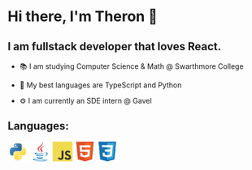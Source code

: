 # Hi there, I'm Theron 👋

## I am fullstack developer that loves React.

- 📚 I am studying Computer Science & Math @ Swarthmore College

- 🔭 My best languages are TypeScript and Python

- ⚙️ I am currently an SDE intern @ Gavel


## Languages:
<p align="left">
  <img alt="Python" width="40" src="https://raw.githubusercontent.com/devicons/devicon/0d6c64dbbf311879f7d563bfc3ccf559f9ed111c/icons/python/python-original.svg">
  <img alt="Java" width="40" src="https://raw.githubusercontent.com/devicons/devicon/0d6c64dbbf311879f7d563bfc3ccf559f9ed111c/icons/java/java-original.svg">
  <img alt="JavaScript" width="40" src="https://raw.githubusercontent.com/devicons/devicon/master/icons/javascript/javascript-original.svg">
  <img alt="HTML5" width="40" src="https://raw.githubusercontent.com/devicons/devicon/master/icons/html5/html5-original.svg">
  <img alt="CSS3" width="40" src="https://raw.githubusercontent.com/devicons/devicon/master/icons/css3/css3-original.svg">
 </p>

<!-- ## Connect with me:
[<img align="left" alt="Email" width="40px" src="https://cdn.jsdelivr.net/npm/simple-icons@3.4.1/icons/gmail.svg">][email]
[<img align="left" alt="LinkedIn" width="40px" src="https://cdn.jsdelivr.net/npm/simple-icons@v3/icons/linkedin.svg">][linkedin]

[swarthmore]: https://www.swarthmore.edu

[email]: mailto:tmansil1@swarthmore.edu 
[linkedin]: https://www.linkedin.com/in/theron-imanol-mansilla-b47a95175/

 -->

